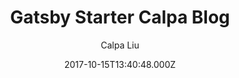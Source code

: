 ---
title: Gatsby Starter Calpa Blog
github: https://github.com/calpa/gatsby-starter-calpa-blog
demo: https://calpa.me/
author: Calpa Liu
ssg:
  - Gatsby
cms:
  - Markdown
date: 2017-10-15T13:40:48.000Z
description: Calpa's Blog (GatsbyJS Starter X Netlify CMS)
draft: true
publish_date: '2017-10-15T13:40:48Z'
update_date: '2022-12-07T11:47:29Z'
github_star: 334
github_fork: 66
---